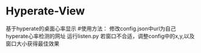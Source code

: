 # Hyperate-View
 基于hyperate的桌面心率显示
#使用方法：
修改config.json中url为自己hyperate心率检测的网址
运行listen.py
若窗口不合适，调整config中的x,y,以及窗口大小获得最佳效果
